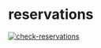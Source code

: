 # reservations

[![check-reservations](https://github.com/edj36/reservations/actions/workflows/check-reservations.yml/badge.svg)](https://github.com/edj36/reservations/actions/workflows/check-reservations.yml)
